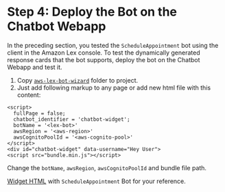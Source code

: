 # Step 4: Deploy the Bot on the Chatbot Webapp

In the preceding section, you tested the `ScheduleAppointment` bot using the client in the Amazon Lex console. To test the dynamically generated response cards that the bot supports, deploy the bot on the Chatbot Webapp and test it.

1. Copy [`aws-lex-bot-wizard`](../source/aws-lex-bot-wizard) folder to project.
1. Just add following markup to any page or add new html file with this content:
  ```
  <script>
    fullPage = false;
    chatbot_identifier = 'chatbot-widget';
    botName = '<lex-bot>'
    awsRegion = '<aws-region>'
    awsCognitoPoolId = '<aws-cognito-pool>'
  </script>
  <div id="chatbot-widget" data-username="Hey User">
  <script src="bundle.min.js"></script>
  ```
  Change the `botName`, `awsRegion`, `awsCognitoPoolId` and bundle file path.
  
 [Widget HTML](../source/aws-lex-bot-wizard/widget.html) with `ScheduleAppointment` Bot for your reference.
